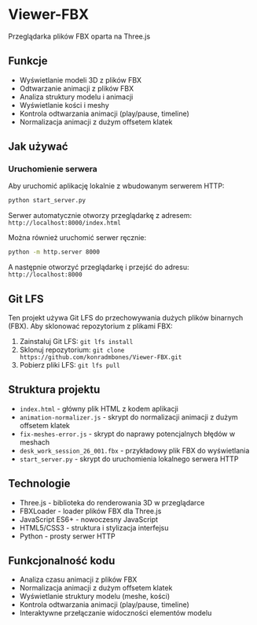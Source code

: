 # Viewer-FBX

Przeglądarka plików FBX oparta na Three.js

## Funkcje

- Wyświetlanie modeli 3D z plików FBX
- Odtwarzanie animacji z plików FBX
- Analiza struktury modelu i animacji
- Wyświetlanie kości i meshy
- Kontrola odtwarzania animacji (play/pause, timeline)
- Normalizacja animacji z dużym offsetem klatek

## Jak używać

### Uruchomienie serwera

Aby uruchomić aplikację lokalnie z wbudowanym serwerem HTTP:

```bash
python start_server.py
```

Serwer automatycznie otworzy przeglądarkę z adresem: `http://localhost:8000/index.html`

Można również uruchomić serwer ręcznie:

```bash
python -m http.server 8000
```

A następnie otworzyć przeglądarkę i przejść do adresu: `http://localhost:8000`

## Git LFS

Ten projekt używa Git LFS do przechowywania dużych plików binarnych (FBX). Aby sklonować repozytorium z plikami FBX:

1. Zainstaluj Git LFS: `git lfs install`
2. Sklonuj repozytorium: `git clone https://github.com/konradmbones/Viewer-FBX.git`
3. Pobierz pliki LFS: `git lfs pull`

## Struktura projektu

- `index.html` - główny plik HTML z kodem aplikacji
- `animation-normalizer.js` - skrypt do normalizacji animacji z dużym offsetem klatek
- `fix-meshes-error.js` - skrypt do naprawy potencjalnych błędów w meshach
- `desk_work_session_26_001.fbx` - przykładowy plik FBX do wyświetlania
- `start_server.py` - skrypt do uruchomienia lokalnego serwera HTTP

## Technologie

- Three.js - biblioteka do renderowania 3D w przeglądarce
- FBXLoader - loader plików FBX dla Three.js
- JavaScript ES6+ - nowoczesny JavaScript
- HTML5/CSS3 - struktura i stylizacja interfejsu
- Python - prosty serwer HTTP

## Funkcjonalność kodu

- Analiza czasu animacji z plików FBX
- Normalizacja animacji z dużym offsetem klatek
- Wyświetlanie struktury modelu (meshe, kości)
- Kontrola odtwarzania animacji (play/pause, timeline)
- Interaktywne przełączanie widoczności elementów modelu
